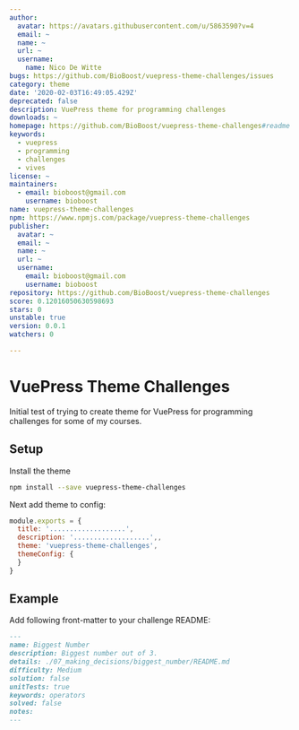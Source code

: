 ```yaml
---
author:
  avatar: https://avatars.githubusercontent.com/u/5863590?v=4
  email: ~
  name: ~
  url: ~
  username:
    name: Nico De Witte
bugs: https://github.com/BioBoost/vuepress-theme-challenges/issues
category: theme
date: '2020-02-03T16:49:05.429Z'
deprecated: false
description: VuePress theme for programming challenges
downloads: ~
homepage: https://github.com/BioBoost/vuepress-theme-challenges#readme
keywords:
  - vuepress
  - programming
  - challenges
  - vives
license: ~
maintainers:
  - email: bioboost@gmail.com
    username: bioboost
name: vuepress-theme-challenges
npm: https://www.npmjs.com/package/vuepress-theme-challenges
publisher:
  avatar: ~
  email: ~
  name: ~
  url: ~
  username:
    email: bioboost@gmail.com
    username: bioboost
repository: https://github.com/BioBoost/vuepress-theme-challenges
score: 0.12016050630598693
stars: 0
unstable: true
version: 0.0.1
watchers: 0

---
```


# VuePress Theme Challenges

Initial test of trying to create theme for VuePress for programming challenges for some of my courses.

## Setup

Install the theme

```bash
npm install --save vuepress-theme-challenges
```

Next add theme to config:

```js
module.exports = {
  title: '...................',
  description: '...................',,
  theme: 'vuepress-theme-challenges',
  themeConfig: {
  }
}
```

## Example

Add following front-matter to your challenge README:

```md
---
name: Biggest Number
description: Biggest number out of 3.
details: ./07_making_decisions/biggest_number/README.md
difficulty: Medium
solution: false
unitTests: true
keywords: operators
solved: false
notes:
---
```
